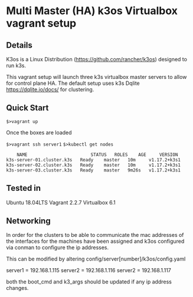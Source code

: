 # Multi Master (HA) k3os Virtualbox vagrant setup

## Details

K3os is a Linux Distribution (https://github.com/rancher/k3os) designed to run k3s.

This vagrant setup will launch three k3s virtualbox master servers to allow for control plane HA. The default setup uses k3s Dqlite https://dqlite.io/docs/ for clustering.

## Quick Start

``$>vagrant up``

Once the boxes are loaded

`$>vagrant ssh server1`
`$>kubectl get nodes`

```
    NAME                        STATUS   ROLES    AGE     VERSION
k3s-server-01.cluster.k3s   Ready    master   10m     v1.17.2+k3s1
k3s-server-02.cluster.k3s   Ready    master   10m     v1.17.2+k3s1
k3s-server-03.cluster.k3s   Ready    master   9m26s   v1.17.2+k3s1
```

## Tested in

Ubuntu 18.04LTS
Vagrant 2.2.7
Virtualbox 6.1

## Networking

In order for the clusters to be able to communicate the mac addresses of the interfaces for the machines have been assigned and k3os configured via conman to configure the ip addresses.

This can be modified by altering config/server[number]/k3os/config.yaml

server1 = 192.168.1.115
server2 = 192.168.1.116
server2 = 192.168.1.117

both the boot_cmd and k3_args should be updated if any ip address changes.